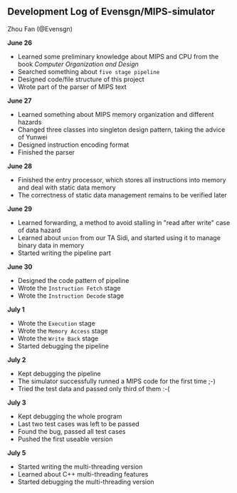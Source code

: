 ## Development Log of Evensgn/MIPS-simulator

Zhou Fan (@Evensgn)

**June 26**
* Learned some preliminary knowledge about MIPS and CPU from the book *Computer Organization and Design*
* Searched something about `five stage pipeline`
* Designed code/file structure of this project
* Wrote part of the parser of MIPS text

**June 27**
* Learned something about MIPS memory organization and different hazards
* Changed three classes into singleton design pattern, taking the advice of Yunwei
* Designed instruction encoding format
* Finished the parser

**June 28**
* Finished the entry processor, which stores all instructions into memory and deal with static data memory
* The correctness of static data management remains to be verified later

**June 29**
* Learned forwarding, a method to avoid stalling in "read after write" case of data hazard
* Learned about `union` from our TA Sidi, and started using it to manage binary data in memory
* Started writing the pipeline part

**June 30**
* Designed the code pattern of pipeline
* Wrote the `Instruction Fetch` stage
* Wrote the `Instruction Decode` stage

**July 1**
* Wrote the `Execution` stage
* Wrote the `Memory Access` stage
* Wrote the `Write Back` stage
* Started debugging the pipeline

**July 2**
* Kept debugging the pipeline
* The simulator successfully runned a MIPS code for the first time ;-)
* Tried the test data and passed only third of them :-(

**July 3**
* Kept debugging the whole program
* Last two test cases was left to be passed
* Found the bug, passed all test cases
* Pushed the first useable version

**July 5**
* Started writing the multi-threading version
* Learned about C++ multi-threading features
* Started debugging the multi-threading version
